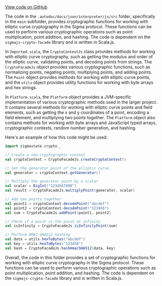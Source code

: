 [View code on GitHub](sigmastate-interpreterhttps://github.com/ScorexFoundation/sigmastate-interpreter/.autodoc/docs/json/interpreter/js/src)

The code in the `.autodoc/docs/json/interpreter/js/src` folder, specifically in the `main` subfolder, provides cryptographic functions for working with elliptic curve cryptography in the Sigma protocol. These functions can be used to perform various cryptographic operations such as point multiplication, point addition, and hashing. The code is dependent on the `sigmajs-crypto-facade` library and is written in Scala.js.

In `Imported.scala`, the `CryptoContextJs` class provides methods for working with elliptic curve cryptography, such as getting the modulus and order of the elliptic curve, validating points, and decoding points from strings. The `CryptoFacadeJs` object provides various cryptographic functions, such as normalizing points, negating points, multiplying points, and adding points. The `Point` object provides methods for working with elliptic curve points, and the `utils` object provides utility functions for working with byte arrays and hex strings.

In `Platform.scala`, the `Platform` object provides a JVM-specific implementation of various cryptographic methods used in the larger project. It contains several methods for working with elliptic curve points and field elements, such as getting the x and y coordinates of a point, encoding a field element, and multiplying two points together. The `Platform` object also contains methods for working with byte arrays and JavaScript typed arrays, cryptographic contexts, random number generation, and hashing.

Here's an example of how this code might be used:

```scala
import sigmastate.crypto._

// Create a new cryptographic context
val cryptoContext = CryptoFacadeJs.createCryptoContext()

// Get the generator point of the elliptic curve
val generator = cryptoContext.getGenerator()

// Multiply the generator point by a scalar
val scalar = BigInt("1234567890")
val result = CryptoFacadeJs.multiplyPoint(generator, scalar)

// Add two points together
val point1 = cryptoContext.decodePoint("abcdef")
val point2 = cryptoContext.decodePoint("123456")
val sum = CryptoFacadeJs.addPoint(point1, point2)

// Check if a point is the point at infinity
val isInfinity = CryptoFacadeJs.isInfinityPoint(sum)

// Perform HMAC-SHA512 hashing
val data = utils.hexToBytes("abcdef")
val key = utils.hexToBytes("123456")
val hash = CryptoFacadeJs.hashHmacSHA512(data, key)
```

Overall, the code in this folder provides a set of cryptographic functions for working with elliptic curve cryptography in the Sigma protocol. These functions can be used to perform various cryptographic operations such as point multiplication, point addition, and hashing. The code is dependent on the `sigmajs-crypto-facade` library and is written in Scala.js.
